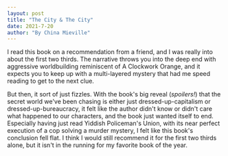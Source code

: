 ```yaml
---
layout: post
title: "The City & The City"
date: 2021-7-20
author: "By China Mieville"
---
```


I read this book on a recommendation from a friend, and I was really into about the first two thirds. The narrative throws you into the deep end with aggressive worldbuilding reminiscent of A Clockwork Orange, and it expects you to keep up with a multi-layered mystery that had me speed reading to get to the next clue.

But then, it sort of just fizzles. With the book's big reveal (_spoilers!_) that the secret world we've been chasing is either just dressed-up-capitalism or dressed-up-bureaucracy, it felt like the author didn't know or didn't care what happened to our characters, and the book just wanted itself to end. Especially having just read Yiddish Policeman's Union, with its near perfect execution of a cop solving a murder mystery, I felt like this book's conclusion fell flat. I think I would still recommend it for the first two thirds alone, but it isn't in the running for my favorite book of the year.
